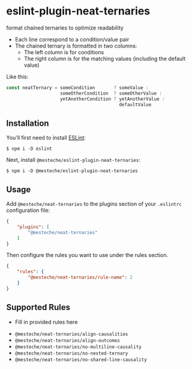# eslint-plugin-neat-ternaries

format chained ternaries to optimize readability

- Each line correspond to a condition/value pair
- The chained ternary is formatted in two columns:
    - The left column is for conditions
    - The right column is for the matching values (including the default value)


Like this:
```js
const neatTernary = someCondition       ? someValue :
                    someOtherCondition  ? someOtherValue :
                    yetAnotherCondition ? yetAnotherValue :
                                          defaultValue
```

## Installation

You'll first need to install [ESLint](http://eslint.org):

```
$ npm i -D eslint
```

Next, install `@mesteche/eslint-plugin-neat-ternaries`:

```
$ npm i -D @mesteche/eslint-plugin-neat-ternaries
```


## Usage

Add `@mesteche/neat-ternaries` to the plugins section of your `.eslintrc` configuration file:

```json
{
    "plugins": [
        "@mesteche/neat-ternaries"
    ]
}
```


Then configure the rules you want to use under the rules section.

```json
{
    "rules": {
        "@mesteche/neat-ternaries/rule-name": 2
    }
}
```

## Supported Rules

* Fill in provided rules here

- `@mesteche/neat-ternaries/align-causalities`
- `@mesteche/neat-ternaries/align-outcomes`
- `@mesteche/neat-ternaries/no-multiline-causality`
- `@mesteche/neat-ternaries/no-nested-ternary`
- `@mesteche/neat-ternaries/no-shared-line-causality`
